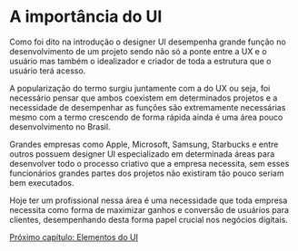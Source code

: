 # A importância do UI

Como foi dito na introdução o designer UI desempenha grande função no desenvolvimento de um projeto sendo não só a ponte entre a UX e o usuário mas também o idealizador e criador de toda a estrutura que o usuário terá acesso.

A popularização do termo surgiu juntamente com a do UX ou seja, foi necessário pensar que ambos coexistem em determinados projetos e a necessidade de desempenhar as funções são extremamente necessárias mesmo com a termo crescendo de forma rápida ainda é uma área pouco desenvolvimento no Brasil.

Grandes empresas como Apple, Microsoft, Samsung, Starbucks e entre outros possuem designer UI especializado em determinada áreas para desenvolver todo o processo criativo que a empresa necessita, sem esses funcionários grandes partes dos projetos não existiram tão pouco seriam bem executados.

Hoje ter um profissional nessa área é uma necessidade que toda empresa necessita como forma de maximizar ganhos e conversão de usuários para clientes, desempenhando desta forma papel crucial nos negócios digitais.

[Próximo capítulo: Elementos do UI](./3-Elementos-UI.md)
